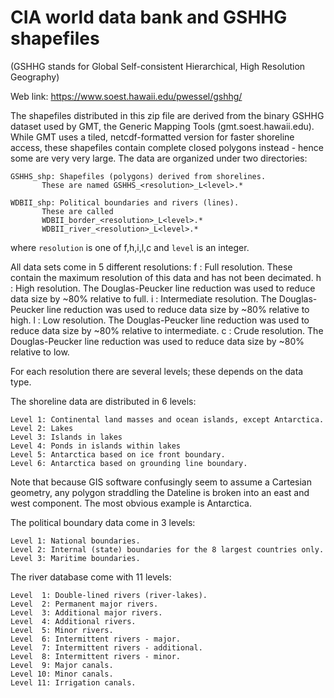#	CIA world data bank and GSHHG shapefiles

(GSHHG stands for Global Self-consistent Hierarchical, High Resolution Geography)

Web link: https://www.soest.hawaii.edu/pwessel/gshhg/

The shapefiles distributed in this zip file are derived from the binary
GSHHG dataset used by GMT, the Generic Mapping Tools (gmt.soest.hawaii.edu).
While GMT uses a tiled, netcdf-formatted version for faster shoreline access,
these shapefiles contain complete closed polygons instead - hence some are
very very large.  The data are organized under two directories:

	GSHHS_shp: Shapefiles (polygons) derived from shorelines.
		   These are named GSHHS_<resolution>_L<level>.*

	WDBII_shp: Political boundaries and rivers (lines).
		   These are called
		   WDBII_border_<resolution>_L<level>.*
		   WDBII_river_<resolution>_L<level>.*

where `resolution` is one of f,h,i,l,c and `level` is an integer.

All data sets come in 5 different resolutions:
	f : Full resolution.  These contain the maximum resolution
	    of this data and has not been decimated.
	h : High resolution.  The Douglas-Peucker line reduction was
	    used to reduce data size by ~80% relative to full.
	i : Intermediate resolution.  The Douglas-Peucker line reduction was
	    used to reduce data size by ~80% relative to high.
	l : Low resolution.  The Douglas-Peucker line reduction was
	    used to reduce data size by ~80% relative to intermediate.
	c : Crude resolution.  The Douglas-Peucker line reduction was
	    used to reduce data size by ~80% relative to low.

For each resolution there are several levels; these depends on the data type.

The shoreline data are distributed in 6 levels:

    Level 1: Continental land masses and ocean islands, except Antarctica.
    Level 2: Lakes
    Level 3: Islands in lakes
    Level 4: Ponds in islands within lakes
    Level 5: Antarctica based on ice front boundary.
    Level 6: Antarctica based on grounding line boundary.

Note that because GIS software confusingly seem to assume a Cartesian geometry,
any polygon straddling the Dateline is broken into an east and west component.
The most obvious example is Antarctica.

The political boundary data come in 3 levels:

    Level 1: National boundaries.
    Level 2: Internal (state) boundaries for the 8 largest countries only.
    Level 3: Maritime boundaries.

The river database come with 11 levels:

    Level  1: Double-lined rivers (river-lakes).
    Level  2: Permanent major rivers.
    Level  3: Additional major rivers.
    Level  4: Additional rivers.
    Level  5: Minor rivers.
    Level  6: Intermittent rivers - major.
    Level  7: Intermittent rivers - additional.
    Level  8: Intermittent rivers - minor.
    Level  9: Major canals.
    Level 10: Minor canals.
    Level 11: Irrigation canals.
